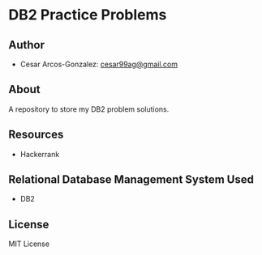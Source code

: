 # DB2 Practice Problems

## Author
- Cesar Arcos-Gonzalez: cesar99ag@gmail.com
## About
A repository to store my DB2 problem solutions.
## Resources
- Hackerrank
## Relational Database Management System Used
- DB2


## License 
MIT License
